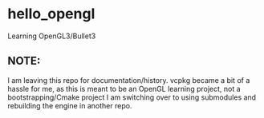 # hello_opengl
Learning OpenGL3/Bullet3

## NOTE: ##
I am leaving this repo for documentation/history. vcpkg became a bit of a hassle for me, as this is meant to be an OpenGL learning project, not a bootstrapping/Cmake project
I am switching over to using submodules and rebuilding the engine in another repo.
